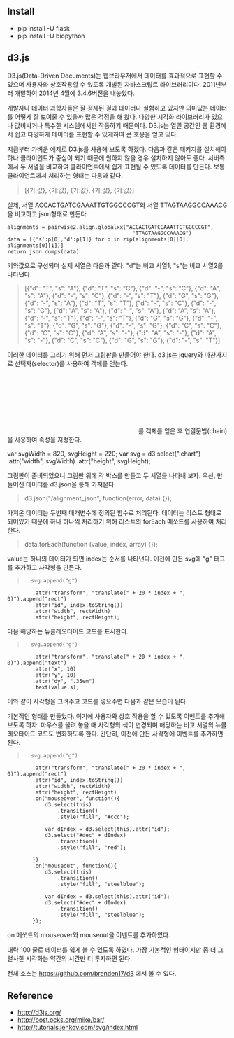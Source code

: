 ## Install
* pip install -U flask
* pip install -U biopython

## d3.js
D3.js(Data-Driven Documents)는 웹브라우저에서 데이터를 효과적으로 표현할 수 있으며 사용자와 상호작용할 수 있도록 개발된 자바스크립트 라이브러리이다. 2011년부터 개발하여 2014년 4월에 3.4.6버전을 내놓았다.

개발자나 데이터 과학자들은 잘 정제된 결과 데이터나 실험하고 있지만 의미있는 데이터를 어떻게 잘 보여줄 수 있을까 많은 걱정을 해 왔다. 다양한 시각화 라이브러리가 있으나 값비싸거나 특수한 시스템에서만 작동하기 때문이다. D3.js는 열린 공간인 웹 환경에서 쉽고 다양하게 데이터를 표현할 수 있게하여 큰 호응을 얻고 있다.

지금부터 가벼운 예제로 D3.js를 사용해 보도록 하겠다. 다음과 같은 패키지를 설치해야 하나 클라이언트가 중심이 되기 때문에 원하지 않을 경우 설치하지 않아도 좋다. 서버측에서 두 서열을 비교하여 클라이언트에서 쉽게 표현될 수 있도록 데이터를 만든다. 보통 클라이언트에서 처리하는 형태는 다음과 같다.

> [{키:값}, {키:값}, {키:값}, {키:값}, {키:값}]

실제, 서열 ACCACTGATCGAAATTGTGGCCCGT와 서열 TTAGTAAGGCCAAACG을 비교하고 json형태로 만든다.
> 
    alignments = pairwise2.align.globalxx("ACCACTGATCGAAATTGTGGCCCGT",
                                            "TTAGTAAGGCCAAACG")
    data = [{'s':p[0],'d':p[1]} for p in zip(alignments[0][0], alignments[0][1])]
    return json.dumps(data)

키와값으로 구성되며 실제 서열은 다음과 같다. "d"는 비교 서열1, "s"는 비교 서열2를 나타낸다.

> [{"d": "T", "s": "A"}, {"d": "T", "s": "C"}, {"d": "-", "s": "C"}, {"d": "A", "s": "A"}, {"d": "-", "s": "C"}, {"d": "-", "s": "T"}, {"d": "G", "s": "G"}, {"d": "-", "s": "A"}, {"d": "T", "s": "T"}, {"d": "-", "s": "C"}, {"d": "-", "s": "G"}, {"d": "A", "s": "A"}, {"d": "-", "s": "A"}, {"d": "A", "s": "A"}, {"d": "-", "s": "T"}, {"d": "-", "s": "T"}, {"d": "G", "s": "G"}, {"d": "-", "s": "T"}, {"d": "G", "s": "G"}, {"d": "-", "s": "G"}, {"d": "C", "s": "C"}, {"d": "C", "s": "C"}, {"d": "A", "s": "-"}, {"d": "A", "s": "-"}, {"d": "A", "s": "-"}, {"d": "C", "s": "C"}, {"d": "G", "s": "G"}, {"d": "-", "s": "T"}]

이러한 데이터를 그리기 위해 먼저 그림판을 만들어야 한다. d3.js는 jquery와 마찬가지로 선택자(selector)를 사용하여 객체를 얻는다. <svg class="chart"></svg>를 객체를 얻은 후 연결문법(chain)을 사용하여 속성을 지정한다.

>
var svgWidth = 820, svgHeight = 220;
var svg = d3.select(".chart")
		        .attr("width", svgWidth)
	         	.attr("height", svgHeight);

그림판이 준비되었으니 그림판 위에 각 박스를 만들고 두 서열을 나타내 보자. 우선, 만들어진 데이터를 d3.json을 통해 가져온다. 

> d3.json("/alignment_json", function(error, data) {});

가져온 데이터는 두번째 매개변수에 정의된 함수로 처리된다. 데이터는 리스트 형태로 되어있기 때문에 하나 하나씩 처리하기 위해 
리스트의 forEach 메쏘드를 사용하여 처리한다.

> data.forEach(function (value, index, array) {});

value는 하나의 데이터가 되면 index는 순서를 나타낸다. 이전에 만든 svg에 "g" 태그를 추가하고 사각형을 만든다. 
	
>       svg.append("g")
	        .attr("transform", "translate(" + 20 * index + ", 0)").append("rect")
    		.attr("id", index.toString())
	        .attr("width", rectWidth)
	        .attr("height", rectHeight);

다음 해당하는 뉴클레오타이드 코드를 표시한다.

>	    svg.append("g")
	        .attr("transform", "translate(" + 20 * index + ", 0)").append("text")
		    .attr("x", 10)
		    .attr("y", 10)
	    	.attr("dy", ".35em")
		    .text(value.s); 

이와 같이 사각형을 그려주고 코드를 넣으주면 다음과 같은 모습이 된다.

기본적인 형태를 만들었다. 여기에 사용자와 상호 작용을 할 수 있도록 이벤트를 추가해 보도록 하자. 마우스를 올려 놓을 때 사각형의 색이 변경되며 해당하는 비교 서열의 뉴클레오타이드 코드도 변화하도록 한다. 간단히, 이전에 만든 사각형에 이벤트를 추가하면 된다.

>       svg.append("g")
	        .attr("transform", "translate(" + 20 * index + ", 0)").append("rect")
    		.attr("id", index.toString())
	        .attr("width", rectWidth)
	        .attr("height", rectHeight)
            .on("mouseover", function(){
			    d3.select(this)
                    .transition()
	    			.style("fill", "#ccc");
				
				var dIndex = d3.select(this).attr("id");
				d3.select("#dec" + dIndex)
				    .transition()
			    	.style("fill", "red");

			})
            .on("mouseout", function(){
				d3.select(this)
    				.transition()
    				.style("fill", "steelblue");
				
				var dIndex = d3.select(this).attr("id");
				d3.select("#dec" + dIndex)
				    .transition()
			    	.style("fill", "steelblue");
			});

on 메쏘드의 mouseover와 mouseout을 이벤트를 추가하였다.

대략 100 줄로 데이터를 쉽게 볼 수 있도록 하였다. 가장 기본적인 형태이지만 좀 더 그럴사한 시각화는 약간의 시간만 더 투자하면 된다.

전체 소스는 https://github.com/brenden17/d3 에서 볼 수 있다.

## Reference
* http://d3js.org/
* http://bost.ocks.org/mike/bar/
* http://tutorials.jenkov.com/svg/index.html


